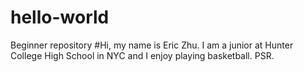 # hello-world
Beginner repository 
#Hi, my name is Eric Zhu. I am a junior at Hunter College High School in NYC and I enjoy playing basketball. PSR.

